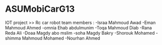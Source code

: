 # ASUMobiCarG13
IOT project >> Rc car robot 
team members :
-Israa Mahmoud Awad
-Eman Mahmoud Ahmed
-omnia Ehab abdulmunim
-Toqa Mahmoud Diab
-Rana Reda Ali
-Doaa Magdy abo mslim
-soha Magdy Bakry
-Shorouk Mohamed 
-shimma Mahmoud Mohamed
-Nourhan Ahmed 
